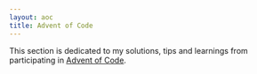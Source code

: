 ```yaml
---
layout: aoc
title: Advent of Code
---
```


This section is dedicated to my solutions, tips and learnings from participating in <a href="https://adventofcode.com/">Advent of Code</a>.

